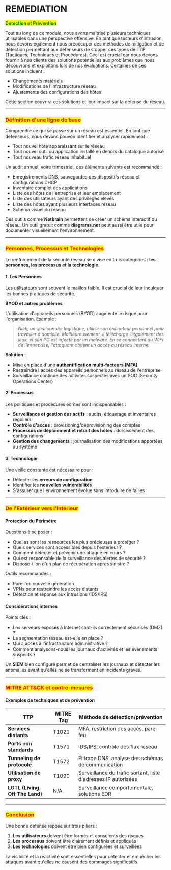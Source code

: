 # REMEDIATION

<mark style="color:green;">**Détection et Prévention**</mark>

Tout au long de ce module, nous avons maîtrisé plusieurs techniques utilisables dans une perspective offensive. En tant que testeurs d'intrusion, nous devons également nous préoccuper des méthodes de mitigation et de détection permettant aux défenseurs de stopper ces types de TTP (Tactiques, Techniques et Procédures). Ceci est crucial car nous devons fournir à nos clients des solutions potentielles aux problèmes que nous découvrons et exploitons lors de nos évaluations. Certaines de ces solutions incluent :

* Changements matériels
* Modifications de l'infrastructure réseau
* Ajustements des configurations des hôtes

Cette section couvrira ces solutions et leur impact sur la défense du réseau.

***

### <mark style="color:red;">**Définition d'une ligne de base**</mark>

Comprendre ce qui se passe sur un réseau est essentiel. En tant que défenseurs, nous devons pouvoir identifier et analyser rapidement :

* Tout nouvel hôte apparaissant sur le réseau
* Tout nouvel outil ou application installé en dehors du catalogue autorisé
* Tout nouveau trafic réseau inhabituel

Un audit annuel, voire trimestriel, des éléments suivants est recommandé :

* Enregistrements DNS, sauvegardes des dispositifs réseau et configurations DHCP
* Inventaire complet des applications
* Liste des hôtes de l'entreprise et leur emplacement
* Liste des utilisateurs ayant des privilèges élevés
* Liste des hôtes ayant plusieurs interfaces réseau
* Schéma visuel du réseau

Des outils comme **Netbrain** permettent de créer un schéma interactif du réseau. Un outil gratuit comme **diagrams.net** peut aussi être utile pour documenter visuellement l'environnement.

***

### <mark style="color:red;">**Personnes, Processus et Technologies**</mark>

Le renforcement de la sécurité réseau se divise en trois catégories : **les personnes, les processus et la technologie**.

#### **1. Les Personnes**

Les utilisateurs sont souvent le maillon faible. Il est crucial de leur inculquer les bonnes pratiques de sécurité.

**BYOD et autres problèmes**

L'utilisation d'appareils personnels (BYOD) augmente le risque pour l'organisation. Exemple :

> _Nick, un gestionnaire logistique, utilise son ordinateur personnel pour travailler à domicile. Malheureusement, il télécharge illégalement des jeux, et son PC est infecté par un malware. En se connectant au WiFi de l'entreprise, l'attaquant obtient un accès au réseau interne._

**Solution** :

* Mise en place d'une **authentification multi-facteurs (MFA)**
* Restreindre l'accès des appareils personnels au réseau de l'entreprise
* Surveillance continue des activités suspectes avec un SOC (Security Operations Center)

#### **2. Processus**

Les politiques et procédures écrites sont indispensables :

* **Surveillance et gestion des actifs** : audits, étiquetage et inventaires réguliers
* **Contrôle d'accès** : provisioning/déprovisioning des comptes
* **Processus de déploiement et retrait des hôtes** : durcissement des configurations
* **Gestion des changements** : journalisation des modifications apportées au système

#### **3. Technologie**

Une veille constante est nécessaire pour :

* Détecter les **erreurs de configuration**
* Identifier les **nouvelles vulnérabilités**
* S'assurer que l'environnement évolue sans introduire de failles

***

### <mark style="color:red;">**De l'Extérieur vers l'Intérieur**</mark>

#### **Protection du Périmètre**

Questions à se poser :

* Quelles sont les ressources les plus précieuses à protéger ?
* Quels services sont accessibles depuis l'extérieur ?
* Comment détecter et prévenir une attaque en cours ?
* Qui est responsable de la surveillance des alertes de sécurité ?
* Dispose-t-on d'un plan de récupération après sinistre ?

Outils recommandés :

* Pare-feu nouvelle génération
* VPNs pour restreindre les accès distants
* Détection et réponse aux intrusions (IDS/IPS)

#### **Considérations internes**

Points clés :

* Les serveurs exposés à Internet sont-ils correctement sécurisés (DMZ) ?
* La segmentation réseau est-elle en place ?
* Qui a accès à l'infrastructure administrative ?
* Comment analysons-nous les journaux d'activités et les événements suspects ?

Un **SIEM** bien configuré permet de centraliser les journaux et détecter les anomalies avant qu'elles ne se transforment en incidents graves.

***

### <mark style="color:red;">**MITRE ATT\&CK et contre-mesures**</mark>

#### **Exemples de techniques et de prévention**

<table data-full-width="true"><thead><tr><th>TTP</th><th>MITRE Tag</th><th>Méthode de détection/prévention</th></tr></thead><tbody><tr><td><strong>Services distants</strong></td><td>T1021</td><td>MFA, restriction des accès, pare-feu</td></tr><tr><td><strong>Ports non standards</strong></td><td>T1571</td><td>IDS/IPS, contrôle des flux réseau</td></tr><tr><td><strong>Tunneling de protocole</strong></td><td>T1572</td><td>Filtrage DNS, analyse des schémas de communication</td></tr><tr><td><strong>Utilisation de proxy</strong></td><td>T1090</td><td>Surveillance du trafic sortant, liste d'adresses IP autorisées</td></tr><tr><td><strong>LOTL (Living Off The Land)</strong></td><td>N/A</td><td>Surveillance comportementale, solutions EDR</td></tr></tbody></table>

***

### <mark style="color:red;">**Conclusion**</mark>

Une bonne défense repose sur trois piliers :

1. **Les utilisateurs** doivent être formés et conscients des risques
2. **Les processus** doivent être clairement définis et appliqués
3. **Les technologies** doivent être bien configurées et surveillées

La visibilité et la réactivité sont essentielles pour détecter et empêcher les attaques avant qu'elles ne causent des dommages significatifs.
